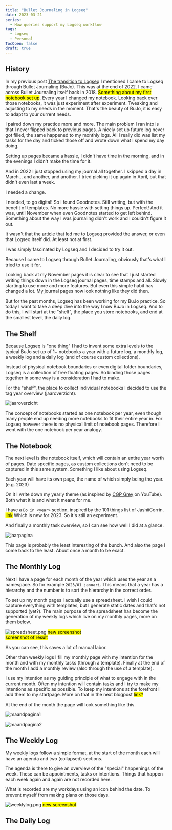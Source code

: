 ```yaml
---
title: "Bullet Journaling in Logseq"
date: 2023-03-21
series: 
  - How queries support my Logseq workflow
tags: 
  - Logseq
  - Personal
TocOpen: false
draft: true
---
```


## History
In my previous post [The transition to Logseq](../the-transition-to-logseq) I mentioned I came to Logseq through Bullet Journaling (BuJo). This was at the end of 2022. I came across Bullet Journaling itself back in 2018. <mark>Something about my first notebook set up</mark>. Every year I changed my notebook. Looking back over those notebooks, it was just experiment after experiment. Tweaking and adjusting to my needs in the moment. That's the beauty of BuJo, it is easy to adapt to your current needs.

I paired down my practice more and more. The main problem I ran into is that I never flipped back to previous pages. A nicely set up future log never got filled, the same happened to my monthly logs. All I really did was list my tasks for the day and ticked those off and wrote down what I spend my day doing.

Setting up pages became a hassle, I didn't have time in the morning, and in the evenings I didn't make the time for it.

And in 2022 I just stopped using my journal all together. I skipped a day in March... and another, and another. I tried picking it up again in April, but that didn't even last a week.

I needed a change.

I needed, to go digital! So I found Goodnotes. Still writing, but with the benefit of templates. No more hassle with setting things up. Perfect! And it was, until November when even Goodnotes started to get left behind. Something about the way I was journaling didn't work and I couldn't figure it out.

It wasn't that the [article](https://bulletjournal.com/blogs/bulletjournalist/how-i-use-digital-sidekicks-to-aid-my-bujojitsu) that led me to Logseq provided the answer, or even that Logseq itself did. At least not at first.

I was simply fascinated by Logseq and I decided to try it out.

Because I came to Logseq through Bullet Journaling, obviously that's what I tried to use it for.

Looking back at my November pages it is clear to see that I just started writing things down in the Logseq journal pages, time stamps and all. Slowly starting to use more and more features. But even this simple habit has changed a lot. My journal pages now look nothing like they did then.

But for the past months, Logseq has been working for my BuJo practice. So today I want to take a deep dive into the way I now BuJo in Logseq. And to do this, I will start at the "shelf", the place you store notebooks, and end at the smallest level, the daily log.

## The Shelf
Because Logseq is "one thing" I had to invent some extra levels to the typical BuJo set up of 1+ notebooks a year with a future log, a monthly log, a weekly log and a daily log (and of course custom collections).

Instead of physical notebook boundaries or even digital folder boundaries, Logseq is a collection of free floating pages. So binding those pages together in some way is a consideration I had to make.

For the "shelf", the place to collect individual notebooks I decided to use the tag year overview (jaaroverzicht).

![jaaroverzicht](/jaaroverzicht.jpg)

The concept of notebooks started as one notebook per year, even though many people end up needing more notebooks to fit their entire year in. For Logseq however there is no physical limit of notebook pages. Therefore I went with the one notebook per year analogy.

## The Notebook
The next level is the notebook itself, which will contain an entire year worth of pages. Date specific pages, as custom collections don't need to be captured in this same system. Something I like about using Logseq.

Each year will have its own page, the name of which simply being the year. (e.g. 2023)

On it I write down my yearly theme (as inspired by [CGP Grey](https://youtu.be/NVGuFdX5guE) on YouTube). Both what it is and what it means for me.

I have a `Do in <year>` section, inspired by the 101 things list of JashiiCorrin. <mark>link</mark> Which is new for 2023. So it's still an experiment.

And finally a monthly task overview, so I can see how well I did at a glance.

![jaarpagina](/jaarpagina.jpg)

This page is probably the least interesting of the bunch. And also the page I come back to the least. About once a month to be exact.

## The Monthly Log
Next I have a page for each month of the year which uses the year as a namespace. So for example `2023/01 januari`. This means that a year has a hierarchy and the number is to sort the hierarchy in the correct order.

To set up my month pages I actually use a spreadsheet. I wish I could capture everything with templates, but I generate static dates and that's not supported (yet?). The main purpose of the spreadsheet has become the generation of my weekly logs which live on my monthly pages, more on them below.

![spreadsheet.png](/spreadsheet.png)
<mark>new screenshot</mark>  
<mark>screenshot of result</mark>

As you can see, this saves a lot of manual labor.

Other than weekly logs I fill my monthly page with my intention for the month and with my monthly tasks (through a template). Finally at the end of the month I add a monthly review (also through the use of a template).

I use my intention as my guiding principle of what to engage with in the current month. Often my intention will contain tasks and I try to make my intentions as specific as possible. To keep my intentions at the forefront I add them to my startpage. More on that in the next blogpost <mark>link?</mark>

At the end of the month the page will look something like this.

![maandpagina1](/maandpagina1.jpg)

![maandpagina2](/maandpagina2.jpg)

## The Weekly Log
My weekly logs follow a simple format, at the start of the month each will have an agenda and two (collapsed) sections.

The agenda is there to give an overview of the "special" happenings of the week. These can be appointments, tasks or intentions. Things that happen each week again and again are not recorded here.

What is recorded are my workdays using an icon behind the date. To prevent myself from making plans on those days.

![weeklylog.png](/weeklylog.png)
<mark>new screenshot</mark>

## The Daily Log
